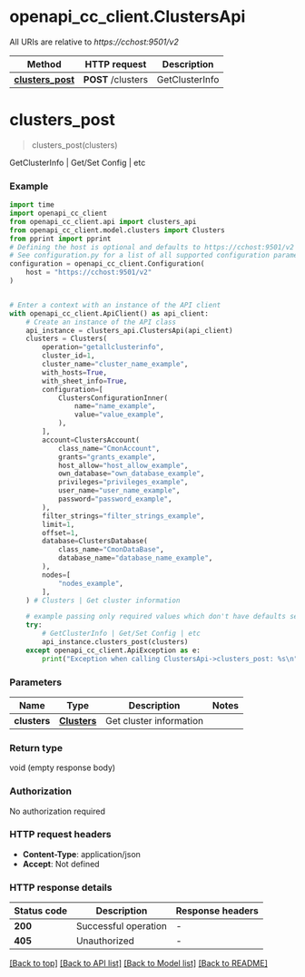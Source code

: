 # openapi_cc_client.ClustersApi

All URIs are relative to *https://cchost:9501/v2*

Method | HTTP request | Description
------------- | ------------- | -------------
[**clusters_post**](ClustersApi.md#clusters_post) | **POST** /clusters | GetClusterInfo | Get/Set Config | etc


# **clusters_post**
> clusters_post(clusters)

GetClusterInfo | Get/Set Config | etc

### Example


```python
import time
import openapi_cc_client
from openapi_cc_client.api import clusters_api
from openapi_cc_client.model.clusters import Clusters
from pprint import pprint
# Defining the host is optional and defaults to https://cchost:9501/v2
# See configuration.py for a list of all supported configuration parameters.
configuration = openapi_cc_client.Configuration(
    host = "https://cchost:9501/v2"
)


# Enter a context with an instance of the API client
with openapi_cc_client.ApiClient() as api_client:
    # Create an instance of the API class
    api_instance = clusters_api.ClustersApi(api_client)
    clusters = Clusters(
        operation="getallclusterinfo",
        cluster_id=1,
        cluster_name="cluster_name_example",
        with_hosts=True,
        with_sheet_info=True,
        configuration=[
            ClustersConfigurationInner(
                name="name_example",
                value="value_example",
            ),
        ],
        account=ClustersAccount(
            class_name="CmonAccount",
            grants="grants_example",
            host_allow="host_allow_example",
            own_database="own_database_example",
            privileges="privileges_example",
            user_name="user_name_example",
            password="password_example",
        ),
        filter_strings="filter_strings_example",
        limit=1,
        offset=1,
        database=ClustersDatabase(
            class_name="CmonDataBase",
            database_name="database_name_example",
        ),
        nodes=[
            "nodes_example",
        ],
    ) # Clusters | Get cluster information

    # example passing only required values which don't have defaults set
    try:
        # GetClusterInfo | Get/Set Config | etc
        api_instance.clusters_post(clusters)
    except openapi_cc_client.ApiException as e:
        print("Exception when calling ClustersApi->clusters_post: %s\n" % e)
```


### Parameters

Name | Type | Description  | Notes
------------- | ------------- | ------------- | -------------
 **clusters** | [**Clusters**](Clusters.md)| Get cluster information |

### Return type

void (empty response body)

### Authorization

No authorization required

### HTTP request headers

 - **Content-Type**: application/json
 - **Accept**: Not defined


### HTTP response details

| Status code | Description | Response headers |
|-------------|-------------|------------------|
**200** | Successful operation |  -  |
**405** | Unauthorized |  -  |

[[Back to top]](#) [[Back to API list]](../README.md#documentation-for-api-endpoints) [[Back to Model list]](../README.md#documentation-for-models) [[Back to README]](../README.md)

